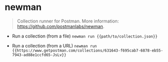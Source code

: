 # newman
> Collection runner for Postman.
> More information: <https://github.com/postmanlabs/newman>.

- Run a collection (from a file)
`newman run {{path/to/collection.json}}`

- Run a collection (from a URL)
`newman run {{https://www.getpostman.com/collections/631643-f695cab7-6878-eb55-7943-ad88e1ccfd65-JsLv}}`
